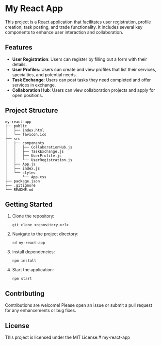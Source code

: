 # My React App

This project is a React application that facilitates user registration, profile creation, task posting, and trade functionality. It includes several key components to enhance user interaction and collaboration.

## Features

- **User Registration**: Users can register by filling out a form with their details.
- **User Profiles**: Users can create and view profiles that list their services, specialties, and potential needs.
- **Task Exchange**: Users can post tasks they need completed and offer services in exchange.
- **Collaboration Hub**: Users can view collaboration projects and apply for open positions.

## Project Structure

```
my-react-app
├── public
│   ├── index.html
│   └── favicon.ico
├── src
│   ├── components
│   │   ├── CollaborationHub.js
│   │   ├── TaskExchange.js
│   │   ├── UserProfile.js
│   │   └── UserRegistration.js
│   ├── App.js
│   ├── index.js
│   └── styles
│       └── App.css
├── package.json
├── .gitignore
└── README.md
```

## Getting Started

1. Clone the repository:
   ```
   git clone <repository-url>
   ```
2. Navigate to the project directory:
   ```
   cd my-react-app
   ```
3. Install dependencies:
   ```
   npm install
   ```
4. Start the application:
   ```
   npm start
   ```

## Contributing

Contributions are welcome! Please open an issue or submit a pull request for any enhancements or bug fixes.

## License

This project is licensed under the MIT License.# my-react-app
